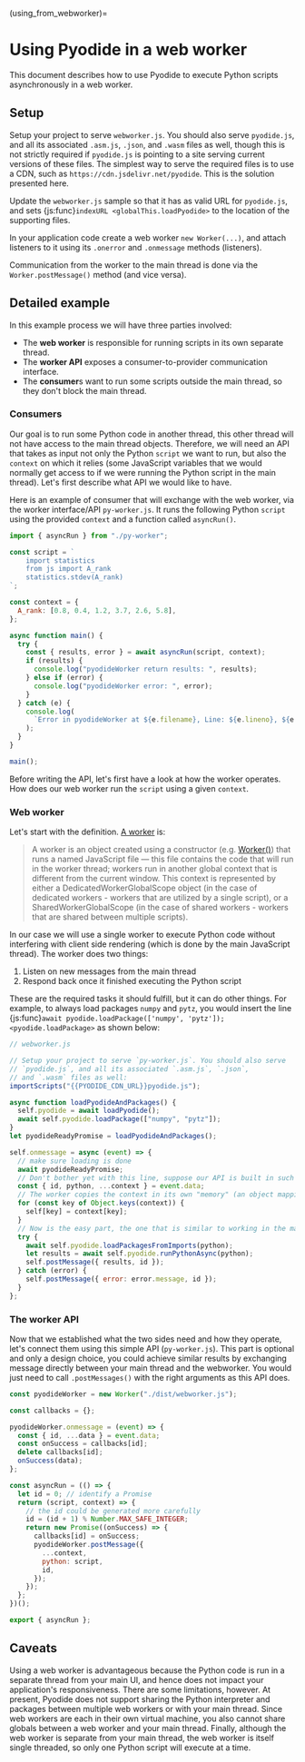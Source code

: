 (using_from_webworker)=

# Using Pyodide in a web worker

This document describes how to use Pyodide to execute Python scripts
asynchronously in a web worker.

## Setup

Setup your project to serve `webworker.js`. You should also serve
`pyodide.js`, and all its associated `.asm.js`, `.json`, and `.wasm`
files as well, though this is not strictly required if `pyodide.js` is pointing
to a site serving current versions of these files.
The simplest way to serve the required files is to use a CDN,
such as `https://cdn.jsdelivr.net/pyodide`. This is the solution
presented here.

Update the `webworker.js` sample so that it has as valid URL for `pyodide.js`, and sets
{js:func}`indexURL <globalThis.loadPyodide>` to the location of the supporting files.

In your application code create a web worker `new Worker(...)`,
and attach listeners to it using its `.onerror` and `.onmessage`
methods (listeners).

Communication from the worker to the main thread is done via the `Worker.postMessage()`
method (and vice versa).

[worker onmessage]: https://developer.mozilla.org/en-US/docs/Web/API/Web_Workers_API/Using_web_workers#Sending_messages_to_and_from_a_dedicated_worker
[worker onerror]: https://developer.mozilla.org/en-US/docs/Web/API/Web_Workers_API/Using_web_workers#Handling_errors

## Detailed example

In this example process we will have three parties involved:

- The **web worker** is responsible for running scripts in its own separate thread.
- The **worker API** exposes a consumer-to-provider communication interface.
- The **consumer**s want to run some scripts outside the main thread, so they don't block the main thread.

### Consumers

Our goal is to run some Python code in another thread, this other thread will
not have access to the main thread objects. Therefore, we will need an API that takes
as input not only the Python `script` we want to run, but also the `context` on which
it relies (some JavaScript variables that we would normally get access to if we
were running the Python script in the main thread). Let's first describe what API
we would like to have.

Here is an example of consumer that will exchange with the web worker, via the worker interface/API `py-worker.js`. It runs the following Python `script` using the provided `context` and a function called `asyncRun()`.

```js
import { asyncRun } from "./py-worker";

const script = `
    import statistics
    from js import A_rank
    statistics.stdev(A_rank)
`;

const context = {
  A_rank: [0.8, 0.4, 1.2, 3.7, 2.6, 5.8],
};

async function main() {
  try {
    const { results, error } = await asyncRun(script, context);
    if (results) {
      console.log("pyodideWorker return results: ", results);
    } else if (error) {
      console.log("pyodideWorker error: ", error);
    }
  } catch (e) {
    console.log(
      `Error in pyodideWorker at ${e.filename}, Line: ${e.lineno}, ${e.message}`,
    );
  }
}

main();
```

Before writing the API, let's first have a look at how the worker operates.
How does our web worker run the `script` using a given `context`.

### Web worker

Let's start with the definition. [A worker][worker api] is:

> A worker is an object created using a constructor (e.g. [Worker()][worker constructor]) that runs a named JavaScript file — this file contains the code that will run in the worker thread; workers run in another global context that is different from the current window. This context is represented by either a DedicatedWorkerGlobalScope object (in the case of dedicated workers - workers that are utilized by a single script), or a SharedWorkerGlobalScope (in the case of shared workers - workers that are shared between multiple scripts).

In our case we will use a single worker to execute Python code without interfering with
client side rendering (which is done by the main JavaScript thread). The worker does
two things:

1. Listen on new messages from the main thread
2. Respond back once it finished executing the Python script

These are the required tasks it should fulfill, but it can do other things. For
example, to always load packages `numpy` and `pytz`, you would insert the line
{js:func}`await pyodide.loadPackage(['numpy', 'pytz']); <pyodide.loadPackage>` as
shown below:

```js
// webworker.js

// Setup your project to serve `py-worker.js`. You should also serve
// `pyodide.js`, and all its associated `.asm.js`, `.json`,
// and `.wasm` files as well:
importScripts("{{PYODIDE_CDN_URL}}pyodide.js");

async function loadPyodideAndPackages() {
  self.pyodide = await loadPyodide();
  await self.pyodide.loadPackage(["numpy", "pytz"]);
}
let pyodideReadyPromise = loadPyodideAndPackages();

self.onmessage = async (event) => {
  // make sure loading is done
  await pyodideReadyPromise;
  // Don't bother yet with this line, suppose our API is built in such a way:
  const { id, python, ...context } = event.data;
  // The worker copies the context in its own "memory" (an object mapping name to values)
  for (const key of Object.keys(context)) {
    self[key] = context[key];
  }
  // Now is the easy part, the one that is similar to working in the main thread:
  try {
    await self.pyodide.loadPackagesFromImports(python);
    let results = await self.pyodide.runPythonAsync(python);
    self.postMessage({ results, id });
  } catch (error) {
    self.postMessage({ error: error.message, id });
  }
};
```

### The worker API

Now that we established what the two sides need and how they operate,
let's connect them using this simple API (`py-worker.js`). This part is
optional and only a design choice, you could achieve similar results
by exchanging message directly between your main thread and the webworker.
You would just need to call `.postMessages()` with the right arguments as
this API does.

```js
const pyodideWorker = new Worker("./dist/webworker.js");

const callbacks = {};

pyodideWorker.onmessage = (event) => {
  const { id, ...data } = event.data;
  const onSuccess = callbacks[id];
  delete callbacks[id];
  onSuccess(data);
};

const asyncRun = (() => {
  let id = 0; // identify a Promise
  return (script, context) => {
    // the id could be generated more carefully
    id = (id + 1) % Number.MAX_SAFE_INTEGER;
    return new Promise((onSuccess) => {
      callbacks[id] = onSuccess;
      pyodideWorker.postMessage({
        ...context,
        python: script,
        id,
      });
    });
  };
})();

export { asyncRun };
```

[worker api]: https://developer.mozilla.org/en-US/docs/Web/API/Web_Workers_API
[worker constructor]: https://developer.mozilla.org/en-US/docs/Web/API/Worker/Worker

## Caveats

Using a web worker is advantageous because the Python code is run in a separate
thread from your main UI, and hence does not impact your application's
responsiveness.
There are some limitations, however.
At present, Pyodide does not support sharing the Python interpreter and
packages between multiple web workers or with your main thread.
Since web workers are each in their own virtual machine, you also cannot share
globals between a web worker and your main thread.
Finally, although the web worker is separate from your main thread,
the web worker is itself single threaded, so only one Python script will
execute at a time.
